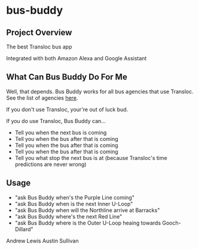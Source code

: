 # bus-buddy

## Project Overview

The best Transloc bus app

Integrated with both Amazon Alexa and Google Assistant

## What Can Bus Buddy Do For Me

Well, that depends. Bus Buddy works for all bus agencies that use Transloc. See the list of agencies [here](http://translocrider.com/our-agencies). 

If you don't use Transloc, your're out of luck bud.

If you do use Transloc, Bus Buddy can...
- Tell you when the next bus is coming
- Tell you when the bus after that is coming
- Tell you when the bus after that is coming
- Tell you when the bus after that is coming
- Tell you what stop the next bus is at (because Transloc's time predictions are never wrong) 


## Usage

- "ask Bus Buddy when's the Purple Line coming" 
- "ask Bus Buddy when is the next Inner U-Loop"
- "ask Bus Buddy when will the Northline arrive at Barracks"
- "ask Bus Buddy where's the next Red Line"
- "ask Bus Buddy where is the Outer U-Loop heaing towards Gooch-Dillard"

Andrew Lewis
Austin Sullivan
